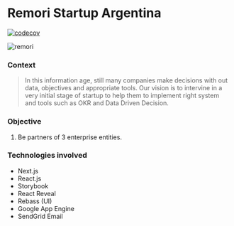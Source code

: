 # Remori Startup Argentina

[![codecov](https://codecov.io/gh/qmfkdldks/remori/branch/master/graph/badge.svg)](https://codecov.io/gh/qmfkdldks/remori)

![remori](https://user-images.githubusercontent.com/19354273/58649300-25ce2f00-82e2-11e9-9a86-cd74e5c8d703.png)

### Context

> In this information age, still many companies make decisions with out data, objectives and appropriate tools. Our vision is to intervine in a very initial stage of startup to help them to implement right system and tools such as OKR and Data Driven Decision.

### Objective
1. Be partners of 3 enterprise entities.

### Technologies involved
- Next.js
- React.js
- Storybook
- React Reveal
- Rebass (UI)
- Google App Engine
- SendGrid Email
